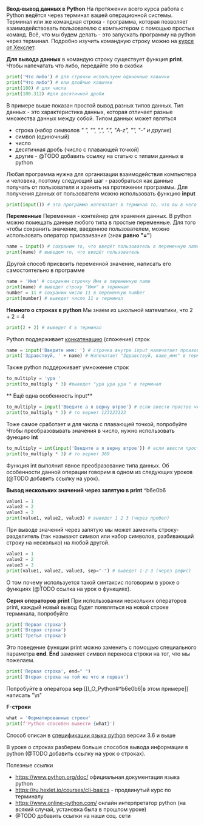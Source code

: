 **Ввод-вывод данных в Python**
На протяжении всего курса работа с Python ведётся через терминал вашей операционной системы. Терминал или же командная строка - программа, которая позволяет взаимодействовать пользователю с компьютером с помощью простых команд. 
Всё, что мы будем делать - это запускать программу на python через терминал. Подробно изучить командную строку можно на [курсе от Хекслет](https://ru.hexlet.io/courses/cli-basics).

**Для вывода данных** в командую строку существует функция **print**. Чтобы напечатать что либо, передайте это в скобки
```python
print('Что либо') # для строчки используем одиночные кавычки
print("Что либо") # или двойные кавычки
print(100) # для числа
print(100.312) #для десятичной дроби
```
В примере выше показан простой вывод разных типов данных.
Тип данных - это характеристика данных, которая отличает разные множества данных между собой. Типом данных может являться
- строка (набор символов *" ", "", ",", ".", "A-z", "", "-" и другие*)
- символ (одиночный)
- число
- десятичная дробь (число с плавающей точкой)
- другие - @TODO добавить ссылку на статью с типами данных в python

Любая программа нужна для организации взаимодействия компьютера и человека, поэтому следующий шаг - разобраться как данные получать от пользователя и хранить на протяжении программы. Для получения данных от пользователя можно использовать функцию **input**
```python
print(input()) # эта программа напечатает в терминал то, что вы в него введёте
```

**Переменные**
Переменная - контейнер для хранения данных. В python можно помещать данные любого типа в простые переменные. Для того чтобы сохранить значение, введенное пользователем, можно использовать оператор присваивания (знак **равно "="**)
```python
name = input() # сохраним то, что введёт пользователь в переменную name
print(name) # выведем то, что введёт пользователь
```
Другой способ присвоить переменной значение, написать его самостоятельно в программе
```python
name = 'Имя' # сохраним строчку Имя в переменную name
print(name) # выведет строку "Имя" в теримнал
number = 11 # сохраним число 11 в переменную number
print(number) # выведет число 11 в терминал
```

**Немного о строках в python**
Мы знаем из школьной математики, что 2 + 2 = 4
```python
print(2 + 2) # выведет 4 в терминал
```
Python поддерживает [конкатенацию](https://ru.wikipedia.org/wiki/%D0%9A%D0%BE%D0%BD%D0%BA%D0%B0%D1%82%D0%B5%D0%BD%D0%B0%D1%86%D0%B8%D1%8F) (сложение) строк
```python
name = input('Введите имя: ') # строчка внутри input напечатает произовльный текст перед тем как зпросить данные у пользователя
print('Здравствуй, ' + name) # Напечатает "Здравствуй, ваше_имя" в терминал
```
Также python поддерживает умножение строк
```python
to_multiply = 'ура '
print(to_multiply * 3) #выведет "ура ура ура " в терминал
```
**
Ещё одна особенность input**
```python
to_multiply = input('Введите а я верну втрое') # если ввести простое число например 123
print(to_multiply * 3) # то вернет 123123123
```
Тоже самое сработает и для числа с плавающей точкой, попробуйте
Чтобы преобразовывать значения в число, нужно использовать функцию **int**
```python
to_multiply = int(input('Введите а я верну втрое')) # если ввести простое число например 123
print(to_multiply * 3) # то вернет 369
```
Функция int выполнит явное преобразование типа данных. Об особенности данной операции говорим в одном из следующих уроков (@TODO добавить ссылку на урок).

**Вывод нескольких значений через запятую в print** ^b6e0b6
```python
value1 = 1
value2 = 2
value3 = 3
print(value1, value2, value3) # выведет 1 2 3 (через пробел)
```
При выводе значений через запятую мы может заменить строку-разделитель (так называют символ или набор символов, разбивающий строку на несколько) на любой другой.
```python
value1 = 1
value2 = 2
value3 = 3
print(value1, value2, value3, sep="-") # выведет 1-2-3 (через дефис)
```
О том почему используется такой синтаксис поговорим в уроке о функциях (@TODO ссылка на урок о функциях).

**Серия операторов print**
При использовании нескольких операторов print, каждый новый вывод будет появляться на новой строке терминала, попробуйте
```python
print('Первая строка')
print('Вторая строка')
print('Третья строка')
```
Это поведение функции print можно заменить с помощью специального параметра **end**. **End** заменяет символ переноса строки на тот, что мы пожелаем. 
```python
print('Первая строка', end=" ")
print('Вторая строка на той же что и первая')
```
Попробуйте в оператора **sep** [[I_O_Python#^b6e0b6|в этом примере]] написать "\n"

**F-строки**
```python
what = 'Форматированные строки'
print(f'Python способен вывести {what}')
```
Способ описан в [спецификации языка python](https://peps.python.org/pep-0498/) версии 3.6 и выше

В уроке о строках разберем больше способов вывода информации в python (@TODO добавить ссылку на урок о строках).

Полезные ссылки
- https://www.python.org/doc/ официальная документация языка python
- https://ru.hexlet.io/courses/cli-basics - продвинутый курс по терминалу
- https://www.online-python.com/ онлайн интерпретатор python (на всякий случай, установка была в прошлом уроке)
- @TODO добавить ссылки на наши соц. сети